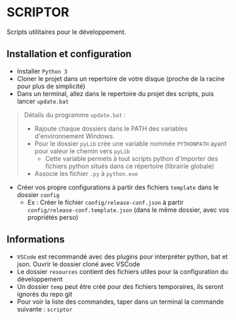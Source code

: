 # SCRIPTOR

Scripts utilitaires pour le développement.

## Installation et configuration

- Installer `Python 3`
- Cloner le projet dans un repertoire de votre disque (proche de la racine pour plus de simplicité)
- Dans un terminal, allez dans le repertoire du projet des scripts, puis lancer `update.bat`
> Détails du programme `update.bat` : 
> - Rajoute chaque dossiers dans le PATH des variables d'environnement Windows.
> - Pour le dossier `pyLib` crée une variable nommée `PYTHONPATH` ayant pour valeur le chemin vers `pyLib`
>   - Cette variable permets à tout scripts python d'importer des fichiers python situés dans ce répertoire (librairie globale)
> - Associe les fichier `.py` à `python.exe`
- Créer vos propre configurations à partir des fichiers `template` dans le dossier `config`
  -  Ex : Créer le fichier `config/release-conf.json` à partir `config/release-conf.template.json` (dans le même dossier, avec vos propriétés perso)

## Informations

- `VSCode` est recommandé avec des plugins pour interpréter python, bat et json. Ouvrir le dossier cloné avec VSCode
- Le dossier `resources` contient des fichiers utiles pour la configuration du développement
- Un dossier `temp` peut être créé pour des fichiers temporaires, ils seront ignorés du repo git
- Pour voir la liste des commandes, taper dans un terminal la commande suivante : `scriptor`